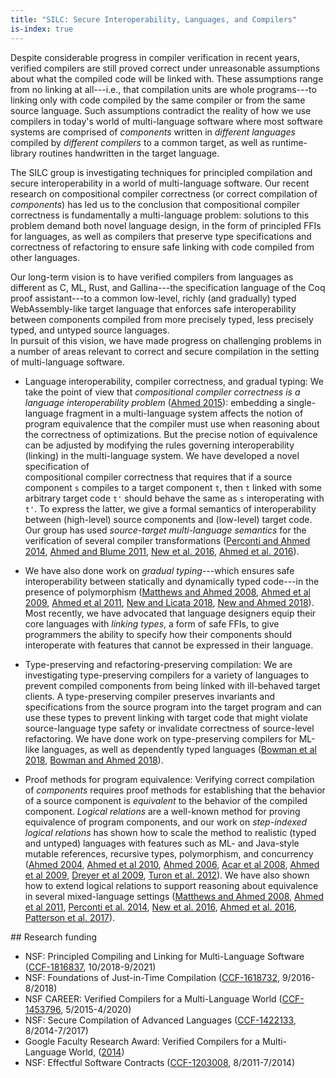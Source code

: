 ```yaml
---
title: "SILC: Secure Interoperability, Languages, and Compilers"
is-index: true
---
```


Despite considerable progress in compiler verification in recent years, 
verified compilers are still proved correct under unreasonable assumptions about
what the compiled code will be linked with.  These assumptions range from no
linking at all---i.e., that compilation units are whole programs---to linking 
only with code compiled by the same compiler or from the same source 
language. Such assumptions contradict the reality of how we use compilers in
today's world of multi-language software where most software systems are
comprised of _components_ written in _different languages_ compiled by
_different compilers_ to a common target, as well as runtime-library
routines handwritten in the target language.

The SILC group is investigating techniques for principled compilation and secure
interoperability in a world of multi-language software.  Our recent
research on compositional compiler correctness (or correct compilation of
_components_) has led us to the conclusion that compositional compiler
correctness is fundamentally a multi-language problem: solutions to this 
problem demand both novel language design, in the form of principled FFIs for
languages, as well as compilers that preserve type specifications and
correctness of refactoring to ensure safe linking with code compiled from other
languages. 

Our long-term vision is to have verified compilers from languages as different
as C, ML, Rust, and Gallina---the specification language of the Coq proof
assistant---to a common low-level, richly (and gradually) typed WebAssembly-like
target language that enforces safe interoperability between components compiled
from more precisely typed, less precisely typed, and untyped source languages.  
In pursuit of this vision, we have made progress on challenging problems
in a number of areas relevant to correct and secure compilation in
the setting of multi-language software.

- Language interoperability, compiler correctness, and gradual typing:
We take the point of view that 
_compositional compiler correctness is a language
interoperability problem_ ([Ahmed 2015][#ahmed15:snapl]): embedding a
single-language fragment in a multi-language system affects the notion
of program equivalence that the compiler must use when reasoning about
the correctness of optimizations. But the precise notion of
equivalence can be adjusted by modifying the rules governing
interoperability (linking) in the multi-language system.  We have developed
a novel specification of   
compositional compiler correctness that requires that if a source 
component `s` compiles to a target component `t`, then `t` linked with
some arbitrary target code `t'` should behave the same as `s`
interoperating with `t'`.  To express the latter, we give a formal
semantics of interoperability between (high-level) source components
and (low-level) target code.  Our group has used _source-target
multi-language semantics_ for the verification of several compiler
transformations ([Perconti and Ahmed 2014][#perconti14], [Ahmed and Blume 2011][#ahmed11], [New et al. 2016][#new16], [Ahmed et al. 2016][#ahmed16]).

- We have also done work on _gradual typing_---which 
ensures safe interoperability between statically and dynamically typed
code---in the presence of 
polymorphism ([Matthews and Ahmed 2008][#matthews08], [Ahmed et al 2009][#ahmed09], [Ahmed et al 2011][#ahmed11], [New and Licata 2018][#newfscd18], [New and Ahmed 2018][#new18]).
Most recently, we have advocated that language designers equip their core
languages with _linking types_, a form of safe FFIs, to give programmers
the ability to specify how their components should interoperate with features
that cannot be expressed in their language.

- Type-preserving and refactoring-preserving compilation: 
We are investigating type-preserving compilers for a variety of languages to
prevent compiled components from being linked with ill-behaved target clients.
A type-preserving compiler preserves invariants and specifications from the
source program into the target program and can use these types to prevent 
linking with target code that might violate source-language type safety or
invalidate correctness of source-level refactoring.  We have done work on
type-preserving compilers for ML-like languages, as well as dependently typed
languages ([Bowman et al 2018][#bowmanpopl18], [Bowman and Ahmed 2018][#bowmanpldi18]).

- Proof methods for program equivalence:
Verifying correct compilation of _components_ requires proof methods for
establishing that the behavior of a source component is _equivalent_ to the
behavior of the compiled component. _Logical relations_ are a well-known
method for proving equivalence of program components, and our work on 
_step-indexed logical relations_ has shown how to scale the
method to realistic (typed and untyped) languages with features such
as ML- and Java-style mutable references, recursive types,
polymorphism, and
concurrency ([Ahmed 2004][#ahmedthesis], [Ahmed et al 2010][#ahmed10], [Ahmed 2006][#ahmed06], [Acar et al 2008][#acar08], [Ahmed et al 2009][#adr], [Dreyer et al 2009][#dreyer09], [Turon et al. 2012][#turon12]).
We have also shown how to extend 
logical relations to support reasoning about equivalence in several
mixed-language settings ([Matthews and Ahmed 2008][#matthews08], [Ahmed et al 2011][#ahmed11], [Perconti et al. 2014][#perconti14], [New et al. 2016][#new16], [Ahmed et al. 2016][#ahmed16], [Patterson et al. 2017][#patterson17]).

[#ahmed15:snapl]: http://www.ccs.neu.edu/home/amal/papers/verifcomp.pdf
[#perconti14]: http://www.ccs.neu.edu/home/amal/papers/voc.pdf
[#ahmed11]: http://www.ccs.neu.edu/home/amal/papers/epc.pdf
[#new16]: http://www.ccs.neu.edu/home/amal/papers/fabcc.pdf
[#ahmed16]: http://www.ccs.neu.edu/home/amal/papers/refcc.pdf
[#matthews08]: http://www.ccs.neu.edu/home/amal/papers/parpolyseal.pdf
[#ahmed09]: http://www.ccs.neu.edu/home/amal/papers/blame-all.pdf
[#ahmed11]: http://plt.eecs.northwestern.edu/blame-for-all/
[#newfscd18]: http://drops.dagstuhl.de/opus/volltexte/2018/9194/
[#new18]: http://www.ccs.neu.edu/home/amal/papers/graduality.pdf
[#bowmanpldi18]: http://www.ccs.neu.edu/home/amal/papers/closconvcc.pdf
[#bowmanpopl18]: http://www.ccs.neu.edu/home/amal/papers/cpscc.pdf
[#ahmedthesis]: http://www.cs.princeton.edu/research/techreps/TR-713-04
[#ahmed10]: http://portal.acm.org/citation.cfm?doid=1709093.1709094
[#ahmed06]: http://www.ccs.neu.edu/home/amal/papers/lr-recquant.pdf
[#acar08]: http://www.ccs.neu.edu/home/amal/papers/impselfadj.pdf
[#adr]: http://www.ccs.neu.edu/home/amal/papers/sdri.pdf
[#dreyer09]: http://www.ccs.neu.edu/home/amal/papers/lslr.pdf
[#dreyer11]: http://www.ccs.neu.edu/home/amal/papers/lslr-lmcs.pdf
[#turon12]: http://www.ccs.neu.edu/home/amal/papers/relcon.pdf
[#patterson17]: http://www.ccs.neu.edu/home/amal/papers/funtal.pdf

<div class="small">
## Research funding

- NSF: Principled Compiling and Linking for Multi-Language Software ([CCF-1816837](https://www.nsf.gov/awardsearch/showAward?AWD_ID=1816837&HistoricalAwards=false), 10/2018-9/2021)
- NSF: Foundations of Just-in-Time Compilation ([CCF-1618732](https://www.nsf.gov/awardsearch/showAward?AWD_ID=1618732&HistoricalAwards=false), 9/2016-8/2018)
- NSF CAREER: Verified Compilers for a Multi-Language World ([CCF-1453796](https://www.nsf.gov/awardsearch/showAward?AWD_ID=1453796&HistoricalAwards=false), 5/2015-4/2020)
- NSF: Secure Compilation of Advanced Languages ([CCF-1422133](https://www.nsf.gov/awardsearch/showAward?AWD_ID=1422133&HistoricalAwards=false), 8/2014-7/2017)
- Google Faculty Research Award: Verified Compilers for a Multi-Language World, ([2014](https://ai.googleblog.com/2014/02/google-research-awards-winter-2014.html))
- NSF: Effectful Software Contracts ([CCF-1203008](https://www.nsf.gov/awardsearch/showAward?AWD_ID=1117635&HistoricalAwards=false), 8/2011-7/2014)
</div>
